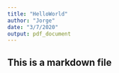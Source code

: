 ```yaml
---
title: "HelloWorld"
author: "Jorge"
date: "3/7/2020"
output: pdf_document
---
```


## This is a markdown file
